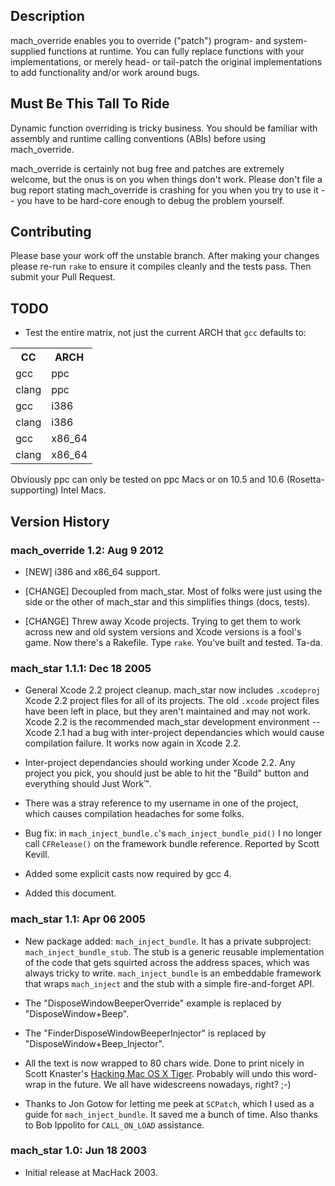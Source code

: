 ## Description

mach_override enables you to override ("patch") program- and system-supplied functions at runtime. You can fully replace functions with your implementations, or merely head- or tail-patch the original implementations to add functionality and/or work around bugs.

## Must Be This Tall To Ride

Dynamic function overriding is tricky business. You should be familiar with assembly and runtime calling conventions (ABIs) before using mach_override.

mach_override is certainly not bug free and patches are extremely welcome, but the onus is on you when things don't work. Please don't file a bug report stating mach_override is crashing for you when you try to use it -- you have to be hard-core enough to debug the problem yourself.

## Contributing

Please base your work off the unstable branch. After making your changes please re-run `rake` to ensure it compiles cleanly and the tests pass. Then submit your Pull Request.

## TODO

* Test the entire matrix, not just the current ARCH that `gcc` defaults to:

<table>
	<tr>
		<th>CC</th> <th>ARCH</th>
	</tr>
	<tr>
		<td>gcc</td> <td>ppc</td>
	</tr>
	<tr>
		<td>clang</td> <td>ppc</td>
	</tr>
	<tr>
		<td>gcc</td> <td>i386</td>
	</tr>
	<tr>
		<td>clang</td> <td>i386</td>
	</tr>
	<tr>
		<td>gcc</td> <td>x86_64</td>
	</tr>
	<tr>
		<td>clang</td> <td>x86_64</td>
	</tr>
</table>

Obviously ppc can only be tested on ppc Macs or on 10.5 and 10.6 (Rosetta-supporting) Intel Macs.

## Version History


### mach_override 1.2: Aug 9 2012

* [NEW] i386 and x86_64 support.

* [CHANGE] Decoupled from mach_star. Most of folks were just using the side or the other of mach_star and this simplifies things (docs, tests).

* [CHANGE] Threw away Xcode projects. Trying to get them to work across new and old system versions and Xcode versions is a fool's game. Now there's a Rakefile. Type `rake`. You've built and tested. Ta-da.

### mach_star 1.1.1: Dec 18 2005

* General Xcode 2.2 project cleanup. mach_star now includes `.xcodeproj` Xcode 2.2 project files for all of its projects. The old `.xcode` project files have been left in place, but they aren't maintained and may not work. Xcode 2.2 is the recommended mach_star development environment -- Xcode 2.1 had a bug with inter-project dependancies which would cause compilation failure. It works now again in Xcode 2.2.

* Inter-project dependancies should working under Xcode 2.2. Any project you pick, you should just be able to hit the "Build" button and everything should Just Work&trade;.

* There was a stray reference to my username in one of the project, which causes compilation headaches for some folks.

* Bug fix: in `mach_inject_bundle.c`'s `mach_inject_bundle_pid()` I no longer call `CFRelease()` on the framework bundle reference. Reported by Scott Kevill.

* Added some explicit casts now required by gcc 4.

* Added this document.

### mach_star 1.1: Apr 06 2005

* New package added: `mach_inject_bundle`. It has a private subproject: `mach_inject_bundle_stub`. The stub is a generic reusable implementation of the code that gets squirted across the address spaces, which was always tricky to write. `mach_inject_bundle` is an embeddable framework that wraps `mach_inject` and the stub with a simple fire-and-forget API.

* The "DisposeWindowBeeperOverride" example is replaced by "DisposeWindow+Beep".

* The "FinderDisposeWindowBeeperInjector" is replaced by "DisposeWindow+Beep_Injector".

* All the text is now wrapped to 80 chars wide. Done to print nicely in Scott Knaster's [Hacking Mac OS X Tiger](http://www.amazon.com/exec/obidos/ASIN/076458345X). Probably will undo this word-wrap in the future. We all have widescreens nowadays, right? ;-)

* Thanks to Jon Gotow for letting me peek at `SCPatch`, which I used as a guide for `mach_inject_bundle`. It saved me a bunch of time. Also thanks to Bob Ippolito for `CALL_ON_LOAD` assistance.

### mach_star 1.0: Jun 18 2003

* Initial release at MacHack 2003.
